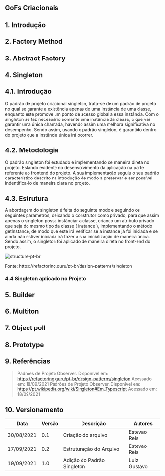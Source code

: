 ## GoFs Criacionais
## 1. Introdução
## 2. Factory Method 
## 3. Abstract Factory 
## 4. Singleton  

## 4.1. Introdução

O padrão de projeto criacional singleton, trata-se de um padrão de projeto no qual se garante a existência apenas de uma instância de uma classe, enquanto este promove um ponto de acesso global a essa instância.
Com o singleton se faz necessário somente uma instância da classe, o que vai garantir uma única chamada, havendo assim uma melhora significativa no desempenho. Sendo assim, usando o padrão singleton, é garantido dentro do projeto que a instância única irá ocorrer.

## 4.2. Metodologia

 O padrão singleton foi estudado e implementando de maneira direta no projeto. Estando evidente no desenvolvimento da aplicação na parte referente ao frontend do projeto. A sua implementação seguiu o seu padrão característico descrito na introdução de modo a preservar e ser possível indentífica-lo de maneira clara no projeto.

## 4.3. Estrutura

A abordagem do singleton é feita do seguinte modo e seguindo os seguintes parametros, deixando o construtor como privado, para que assim apenas o singleton possa instânciar a classe, criando um atributo privado que seja do mesmo tipo da classe ( instance ), implementando o método getInstance, de modo que este irá verificar se a instance já foi iniciada e se ainda não estiver iniciada irá fazer a sua inicialização de maneira única. Sendo assim, o singleton foi aplicado de maneira direta no front-end do projeto.

![structure-pt-br](https://user-images.githubusercontent.com/82710878/133836489-c90b5d3c-63e5-467a-af72-5d48570440ed.png)

Fonte: https://refactoring.guru/pt-br/design-patterns/singleton

### 4.4 Singleton aplicado no Projeto



## 5. Builder 
## 6. Multiton 
## 7. Object poll 
## 8. Prototype 
## 9. Referências

> Padrões de Projeto Observer. Disponível em: https://refactoring.guru/pt-br/design-patterns/singleton Acessado em: 18/09/2021
> Padrões de Projeto Observer. Disponível em: https://pt.wikipedia.org/wiki/Singleton#Em_Typescript Acessado em: 18/09/2021

## 10. Versionamento 

| Data       | Versão | Descrição         | Autores       | 
| ---------- | ------ | ----------------- | ------------- | 
| 30/08/2021 | 0.1    | Criação do arquivo| Estevao Reis  |
| 17/09/2021 | 0.2    | Estruturação do Arquivo| Estevao Reis |
| 19/09/2021 | 1.0    | Adição do Padrão Singleton| Luiz Gustavo  |              |
